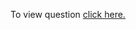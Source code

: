 To view question <a href="https://practice.geeksforgeeks.org/problems/flattening-a-linked-list/1" target="_blank">click here.</a>